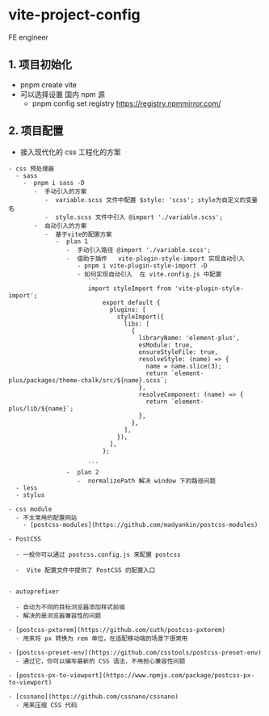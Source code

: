 # vite-project-config
FE engineer


## 1. 项目初始化
 - pnpm create vite
 - 可以选择设置 国内 npm 源
   - pnpm config set registry https://registry.npmmirror.com/

## 2. 项目配置

  -  接入现代化的 css 工程化的方案

    - css 预处理器
      - sass
        -  pnpm i sass -D
           -  手动引入的方案
              -  variable.scss 文件中配置 $style: 'scss'; style为自定义的变量名
              -  style.scss 文件中引入 @import './variable.scss';
           -  自动引入的方案
              -  基于vite的配置方案
                 -  plan 1
                    -  手动引入路径 @import './variable.scss';
                    -  借助于插件   vite-plugin-style-import 实现自动引入
                       - pnpm i vite-plugin-style-import -D
                       - 如何实现自动引入  在 vite.config.js 中配置
                          ```
                          import styleImport from 'vite-plugin-style-import';
                              export default {
                                plugins: [
                                  styleImport({
                                    libs: [
                                      {
                                        libraryName: 'element-plus',
                                        esModule: true,
                                        ensureStyleFile: true,
                                        resolveStyle: (name) => {
                                          name = name.slice(3);
                                          return `element-plus/packages/theme-chalk/src/${name}.scss`;
                                        },
                                        resolveComponent: (name) => {
                                          return `element-plus/lib/${name}`;
                                        },
                                      },
                                    ],
                                  }),
                                ],
                              };

                          ```
                    -  plan 2
                       -  normalizePath 解决 window 下的路径问题    
      - less
      - stylus

    - css module 
      - 不太常用的配置网站
        - [postcss-modules](https://github.com/madyankin/postcss-modules)

    - PostCSS
        
      - 一般你可以通过 postcss.config.js 来配置 postcss

      -  Vite 配置文件中提供了 PostCSS 的配置入口


    - autoprefixer

      - 自动为不同的目标浏览器添加样式前缀
      - 解决的是浏览器兼容性的问题

    - [postcss-pxtorem](https://github.com/cuth/postcss-pxtorem)
      - 用来将 px 转换为 rem 单位，在适配移动端的场景下很常用

    - [postcss-preset-env](https://github.com/csstools/postcss-preset-env)
      - 通过它，你可以编写最新的 CSS 语法，不用担心兼容性问题

    - [postcss-px-to-viewport](https://www.npmjs.com/package/postcss-px-to-viewport)

    - [cssnano](https://github.com/cssnano/cssnano)
      - 用来压缩 CSS 代码